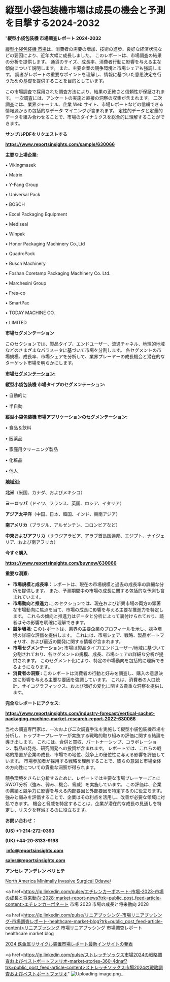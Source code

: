 # 縦型小袋包装機市場は成長の機会と予測を目撃する2024-2032

"<strong>縦型小袋包装機 市場調査レポート 2024-2032</strong>

<a href=https://www.reportsinsights.com/sample/630066>縦型小袋包装機 市場</a>は、消費者の需要の増加、技術の進歩、良好な経済状況などの要因により、近年大幅に成長しました。 このレポートは、市場調査の結果の分析を提供します。 通貨のサイズ、成長率、消費者行動に影響を与える主な傾向について説明します。 また、主要企業の競争環境と市場シェアも強調します。 読者がレポートの重要なポイントを理解し、情報に基づいた意思決定を行うための基礎を提供することを目的としています。

この市場調査で採用された調査方法により、結果の正確さと信頼性が保証されます。 一次調査には、アンケートの実施と直接の洞察の収集が含まれます。 二次調査には、業界ジャーナル、企業 Web サイト、市場レポートなどの信頼できる情報源からの包括的なデータ マイニングが含まれます。 定性的データと定量的データを組み合わせることで、市場のダイナミクスを総合的に理解することができます。

<strong><b>サンプルPDFをリクエストする</b></strong>

<a href=https://www.reportsinsights.com/sample/630066><strong><u>https://www.reportsinsights.com/sample/630066</u></strong></a>

<strong>主要な上場企業:</strong>

• Vikingmasek

• Matrix

• Y-Fang Group

• Universal Pack

• BOSCH

• Excel Packaging Equipment

• Mediseal

• Winpak

• Honor Packaging Machinery Co.,Ltd

• QuadroPack

• Busch Machinery

• Foshan Coretamp Packaging Machinery Co. Ltd.

• Marchesini Group

• Fres-co

• SmartPac

• TODAY MACHINE CO.

• LIMITED

<strong>市場セグメンテーション</strong>

このセクションでは、製品タイプ、エンドユーザー、流通チャネル、地理的地域などのさまざまなパラメータに基づいて市場を分割します。 各セグメントの市場規模、成長率、市場シェアを分析して、業界プレーヤーの成長機会と潜在的なターゲット市場を明らかにします。

<strong><u>市場セグメンテーション</u></strong><strong><u>:</u></strong>

<strong>縦型小袋包装機 市場タイプのセグメンテーション:</strong>

• 自動的に

• 半自動

<strong>縦型小袋包装機 市場アプリケーションのセグメンテーション:</strong>

• 食品＆飲料

• 医薬品

• 家庭用クリーニング製品

• 化粧品

• 他人

<strong><u>地域別</u></strong><strong><u>:</u></strong>

<strong>北米</strong>（米国、カナダ、およびメキシコ）

<strong>ヨーロッパ</strong>（ドイツ、フランス、英国、ロシア、イタリア）

<strong>アジア太平洋</strong>（中国、日本、韓国、インド、東南アジア）

<strong>南アメリカ</strong>（ブラジル、アルゼンチン、コロンビアなど）

<strong>中東およびアフリカ</strong>（サウジアラビア、アラブ首長国連邦、エジプト、ナイジェリア、および南アフリカ）

<strong>今すぐ購入</strong>

<a href=https://www.reportsinsights.com/buynow/630066><strong><u>https://www.reportsinsights.com/buynow/630066</u></strong></a>

<strong>重要な洞察:</strong>
<ul>
  <li><strong>市場規模と成長率：</strong>レポートは、現在の市場規模と過去の成長率の詳細な分析を提供します。 また、予測期間中の市場の成長に関する包括的な予測も含まれています。</li>
  <li><strong>市場動向と推進力:</strong>このセクションでは、現在および新興市場の両方の顕著な市場動向に焦点を当て、市場の成長に影響を与える主要な推進力を特定します。 これらの傾向と推進力はデータと分析によって裏付けられており、読者はその影響を明確に理解できます。</li>
  <li><strong>競争環境</strong>: このレポートは、業界の主要企業のプロフィールを示し、競争環境の詳細な評価を提供します。 これには、市場シェア、戦略、製品ポートフォリオ、および最近の開発に関する情報が含まれます。</li>
  <li><strong>市場セグメンテーション: </strong>市場は製品タイプ/エンドユーザー/地域に基づいて分割されており、各セグメントの規模、成長、市場シェアの詳細な分析が提供されます。 このセグメント化により、特定の市場動向を包括的に理解できるようになります。</li>
  <li><strong>消費者の洞察 : </strong>このレポートは消費者の行動と好みを調査し、購入の意思決定に影響を与える主要な要因を強調しています。 これは、消費者の人口統計、サイコグラフィックス、および嗜好の変化に関する貴重な洞察を提供します。</li>
</ul>
<strong>完全なレポートにアクセス:</strong>

<a href=https://www.reportsinsights.com/industry-forecast/vertical-sachet-packaging-machine-market-research-report-2022-630066><strong><u><b>https://www.reportsinsights.com/industry-forecast/vertical-sachet-packaging-machine-market-research-report-2022-630066</b></u></strong></a>

当社の調査専門家は、一次および二次調査手法を実施して縦型小袋包装機市場を分析し、トップキープレーヤーが実施する戦略的取り組みの評価に関する結論を導き出します。 これには、合併と買収、パートナーシップ、コラボレーション、製品の発売、研究開発への投資が含まれます。 レポートでは、これらの戦略的措置が企業の成長、市場での地位、競争上の優位性に与える影響を評価しています。 市場参加者が採用する戦略を理解することで、彼らの意図と市場全体の方向性についての貴重な洞察が得られます。

競争環境をさらに分析するために、レポートでは主要な市場プレーヤーごとにSWOT分析（強み、弱み、機会、脅威）を実施しています。 この評価は、企業の業績と競争力に影響を与える内部要因と外部要因を特定するのに役立ちます。 強みと弱みを評価することで、企業はその利点を活用し、改善が必要な領域に対処できます。 機会と脅威を特定することは、企業が潜在的な成長の見通しを特定し、リスクを軽減するのに役立ちます。

<strong>お問い合わせ：</strong>

<strong>(US) +1-214-272-0393</strong>

<strong>(UK) +44-20-8133-9198</strong>

<strong> </strong><a href=info@reportsinsights.com><strong><u>info@reportsinsights.com</u></strong></a>

<a href=sales@reportsinsights.com><strong><u>sales@reportsinsights.com</u></strong></a>

<strong>アンセレ アンデレン ベリヒテ</strong>

<a href=https://www.linkedin.com/pulse/north-america-minimally-invasive-surgical-odawe/>North America Minimally Invasive Surgical Odawe/</a>

<a href=https://jp.linkedin.com/pulse/エチレンカーボネート-市場-2023-市場の成長と将来動向-2028-market-report-news?trk=public_post_feed-article-content>エチレンカーボネート 市場 2023 市場の成長と将来動向 2028</a>

<a href=https://jp.linkedin.com/pulse/リニアブッシング-市場リニアブッシング-市場調査レポート-healthcare-market-blog?trk=public_post_feed-article-content>リニアブッシング 市場リニアブッシング 市場調査レポート healthcare market blog</a>

<a href=https://www.linkedin.com/pulse/2024-鉄金属リサイクル装置市場レポート最新インサイトの発表-community-market-research-rppuf/>2024 鉄金属リサイクル装置市場レポート最新インサイトの発表</a>

<a href=https://jp.linkedin.com/pulse/ストレッチソックス市場2024の戦略調査およびベストポートフォリオ-market-stories-360-4dnaf?trk=public_post_feed-article-content>ストレッチソックス市場2024の戦略調査およびベストポートフォリオ</a>"
![Uploading image.png…]()
